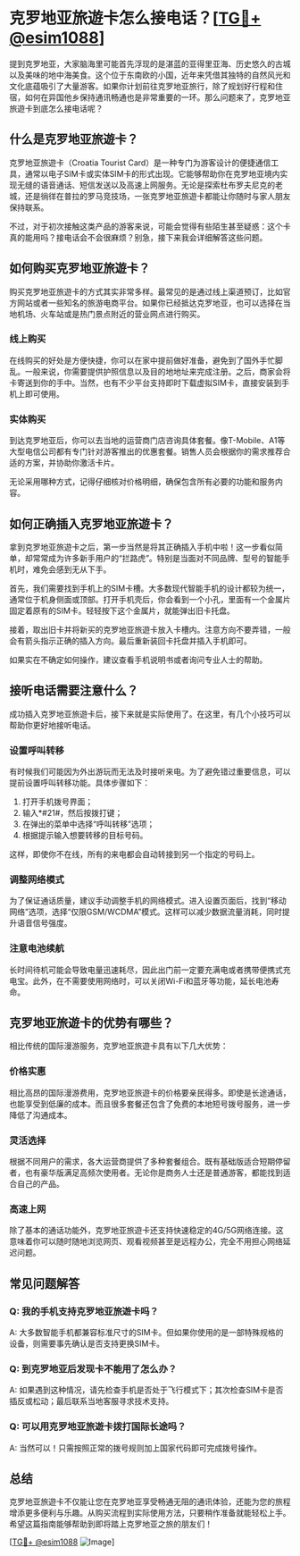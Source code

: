 # 克罗地亚旅遊卡怎么接电话？[[TG💪+ @esim1088](https://t.me/s/esim1088)]

提到克罗地亚，大家脑海里可能首先浮现的是湛蓝的亚得里亚海、历史悠久的古城以及美味的地中海美食。这个位于东南欧的小国，近年来凭借其独特的自然风光和文化底蕴吸引了大量游客。如果你计划前往克罗地亚旅行，除了规划好行程和住宿，如何在异国他乡保持通讯畅通也是非常重要的一环。那么问题来了，克罗地亚旅遊卡到底怎么接电话呢？

## 什么是克罗地亚旅遊卡？

克罗地亚旅遊卡（Croatia Tourist Card）是一种专门为游客设计的便捷通信工具，通常以电子SIM卡或实体SIM卡的形式出现。它能够帮助你在克罗地亚境内实现无缝的语音通话、短信发送以及高速上网服务。无论是探索杜布罗夫尼克的老城，还是徜徉在普拉的罗马竞技场，一张克罗地亚旅遊卡都能让你随时与家人朋友保持联系。

不过，对于初次接触这类产品的游客来说，可能会觉得有些陌生甚至疑惑：这个卡真的能用吗？接电话会不会很麻烦？别急，接下来我会详细解答这些问题。

## 如何购买克罗地亚旅遊卡？

购买克罗地亚旅遊卡的方式其实非常多样。最常见的是通过线上渠道预订，比如官方网站或者一些知名的旅游电商平台。如果你已经抵达克罗地亚，也可以选择在当地机场、火车站或是热门景点附近的营业网点进行购买。

### 线上购买

在线购买的好处是方便快捷，你可以在家中提前做好准备，避免到了国外手忙脚乱。一般来说，你需要提供护照信息以及目的地地址来完成注册。之后，商家会将卡寄送到你的手中。当然，也有不少平台支持即时下载虚拟SIM卡，直接安装到手机上即可使用。

### 实体购买

到达克罗地亚后，你可以去当地的运营商门店咨询具体套餐。像T-Mobile、A1等大型电信公司都有专门针对游客推出的优惠套餐。销售人员会根据你的需求推荐合适的方案，并协助你激活卡片。

无论采用哪种方式，记得仔细核对价格明细，确保包含所有必要的功能和服务内容。

## 如何正确插入克罗地亚旅遊卡？

拿到克罗地亚旅遊卡之后，第一步当然是将其正确插入手机中啦！这一步看似简单，却常常成为许多新手用户的“拦路虎”。特别是当面对不同品牌、型号的智能手机时，难免会感到无从下手。

首先，我们需要找到手机上的SIM卡槽。大多数现代智能手机的设计都较为统一，通常位于机身侧面或顶部。打开手机壳后，你会看到一个小孔，里面有一个金属片固定着原有的SIM卡。轻轻按下这个金属片，就能弹出旧卡托盘。

接着，取出旧卡并将新买的克罗地亚旅遊卡放入卡槽内。注意方向不要弄错，一般会有箭头指示正确的插入方向。最后重新装回卡托盘并插入手机即可。

如果实在不确定如何操作，建议查看手机说明书或者询问专业人士的帮助。

## 接听电话需要注意什么？

成功插入克罗地亚旅遊卡后，接下来就是实际使用了。在这里，有几个小技巧可以帮助你更好地接听电话。

### 设置呼叫转移

有时候我们可能因为外出游玩而无法及时接听来电。为了避免错过重要信息，可以提前设置呼叫转移功能。具体步骤如下：

1. 打开手机拨号界面；
2. 输入*#21#，然后按拨打键；
3. 在弹出的菜单中选择“呼叫转移”选项；
4. 根据提示输入想要转移的目标号码。

这样，即使你不在线，所有的来电都会自动转接到另一个指定的号码上。

### 调整网络模式

为了保证通话质量，建议手动调整手机的网络模式。进入设置页面后，找到“移动网络”选项，选择“仅限GSM/WCDMA”模式。这样可以减少数据流量消耗，同时提升语音信号强度。

### 注意电池续航

长时间待机可能会导致电量迅速耗尽，因此出门前一定要充满电或者携带便携式充电宝。此外，在不需要使用网络时，可以关闭Wi-Fi和蓝牙等功能，延长电池寿命。

## 克罗地亚旅遊卡的优势有哪些？

相比传统的国际漫游服务，克罗地亚旅遊卡具有以下几大优势：

### 价格实惠

相比高昂的国际漫游费用，克罗地亚旅遊卡的价格要亲民得多。即使是长途通话，也能享受到低廉的成本。而且很多套餐还包含了免费的本地短号拨号服务，进一步降低了沟通成本。

### 灵活选择

根据不同用户的需求，各大运营商提供了多种套餐组合。既有基础版适合短期停留者，也有豪华版满足高频次使用者。无论你是商务人士还是普通游客，都能找到适合自己的产品。

### 高速上网

除了基本的通话功能外，克罗地亚旅遊卡还支持快速稳定的4G/5G网络连接。这意味着你可以随时随地浏览网页、观看视频甚至是远程办公，完全不用担心网络延迟问题。

## 常见问题解答

### Q: 我的手机支持克罗地亚旅遊卡吗？
A: 大多数智能手机都兼容标准尺寸的SIM卡。但如果你使用的是一部特殊规格的设备，则需要事先确认是否支持更换SIM卡。

### Q: 到克罗地亚后发现卡不能用了怎么办？
A: 如果遇到这种情况，请先检查手机是否处于飞行模式下；其次检查SIM卡是否插反或松动；最后联系当地客服寻求技术支持。

### Q: 可以用克罗地亚旅遊卡拨打国际长途吗？
A: 当然可以！只需按照正常的拨号规则加上国家代码即可完成拨号操作。

## 总结

克罗地亚旅遊卡不仅能让您在克罗地亚享受畅通无阻的通讯体验，还能为您的旅程增添更多便利与乐趣。从购买流程到实际使用方法，只要稍作准备就能轻松上手。希望这篇指南能够帮助到即将踏上克罗地亚之旅的朋友们！

[[TG💪+ @esim1088](https://t.me/s/esim1088) ![Image](https://i.postimg.cc/4NQfJmqS/Snipaste-2025-05-13-00-14-12.png)]